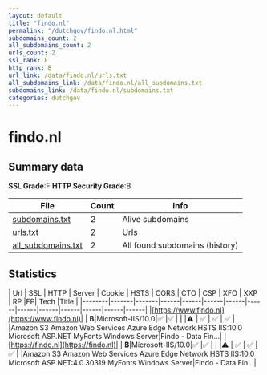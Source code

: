 ```yaml
---
layout: default
title: "findo.nl"
permalink: "/dutchgov/findo.nl.html"
subdomains_count: 2
all_subdomains_count: 2
urls_count: 2
ssl_rank: F
http_rank: B
url_link: /data/findo.nl/urls.txt
all_subdomains_link: /data/findo.nl/all_subdomains.txt
subdomains_link: /data/findo.nl/subdomains.txt
categories: dutchgov
---
```



# findo.nl
## Summary data


**SSL Grade**:F
**HTTP Security Grade**:B


| File       | Count | Info |
|------------|-------|------|
|[subdomains.txt](/data/findo.nl/subdomains.txt)|2|Alive subdomains|
|[urls.txt](/data/findo.nl/urls.txt)|2|Urls|
|[all_subdomains.txt](/data/findo.nl/all_subdomains.txt)|2|All found subdomains (history)|


## Statistics


| Url | SSL | HTTP | Server | Cookie | HSTS | CORS | CTO | CSP | XFO | XXP | RP |FP| Tech |Title |
|--------|-------|-------|------|------|------|------|------|------|------|------|------|------|------|
|[https://www.findo.nl](https://www.findo.nl)| | **B**|Microsoft-IIS/10.0|:white_check_mark: |:white_check_mark: | | |:warning: | :white_check_mark: | :white_check_mark: | :white_check_mark: | |Amazon S3 Amazon Web Services Azure Edge Network HSTS IIS:10.0 Microsoft ASP.NET MyFonts Windows Server|Findo - Data Fin...|
|[https://findo.nl](https://findo.nl)| | **B**|Microsoft-IIS/10.0|:white_check_mark: |:white_check_mark: | | |:warning: | :white_check_mark: | :white_check_mark: | :white_check_mark: | |Amazon S3 Amazon Web Services Azure Edge Network HSTS IIS:10.0 Microsoft ASP.NET:4.0.30319 MyFonts Windows Server|Findo - Data Fin...|